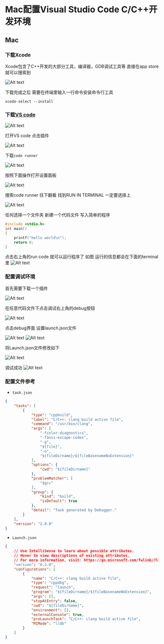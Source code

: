 # Mac配置Visual Studio Code C/C++开发环境

## Mac

### 下载Xcode
Xcode包含了C++开发的大部分工具，编译器，GDB调试工具等
直接在app store就可以搜索到

![Alt text](../../../../../public/technical/Back-end/C++/C_Environment_Configuration/Mac/image.png)

下载完成之后 需要在终端里输入一行命令安装命令行工具
```
xcode-select --install
```

### 下载[VS code](https://code.visualstudio.com)
![Alt text](../../../../../public/technical/Back-end/C++/C_Environment_Configuration/Mac/image-1.png)

打开VS code 点击插件

![Alt text](../../../../../public/technical/Back-end/C++/C_Environment_Configuration/Mac/image-2.png)

下载``code runner``

![Alt text](../../../../../public/technical/Back-end/C++/C_Environment_Configuration/Mac/image-3.png)

按照下面操作打开设置面板

![Alt text](../../../../../public/technical/Back-end/C++/C_Environment_Configuration/Mac/image-5.png)

搜索code runner 往下翻看 找到RUN IN TERMINAL 一定要选择上

![Alt text](../../../../../public/technical/Back-end/C++/C_Environment_Configuration/Mac/image-4.png)

任何选择一个文件夹 新建一个代码文件 写入简单的程序
```c
#include <stdio.h>
int main()
{
    printf("hello world\n");
    return 0;
}
```
点击右上角的run code 就可以运行程序了 如图 运行的信息都会在下面的terminal里
![Alt text](../../../../../public/technical/Back-end/C++/C_Environment_Configuration/Mac/image-6.png)

### 配置调试环境

首先需要下载一个插件

![Alt text](../../../../../public/technical/Back-end/C++/C_Environment_Configuration/Mac/image-7.png)

在任意代码文件下点击调试右上角的debug按钮 

![Alt text](../../../../../public/technical/Back-end/C++/C_Environment_Configuration/Mac/image-10.png)

点击debug界面 设置launch.json文件

![Alt text](../../../../../public/technical/Back-end/C++/C_Environment_Configuration/Mac/image-11.png)
![Alt text](../../../../../public/technical/Back-end/C++/C_Environment_Configuration/Mac/image-12.png)

将Launch.json文件修改如下

![Alt text](../../../../../public/technical/Back-end/C++/C_Environment_Configuration/Mac/image-8.png)

调试成功
![Alt text](../../../../../public/technical/Back-end/C++/C_Environment_Configuration/Mac/image-9.png)

### 配置文件参考
* `task.json`
```json
{
    "tasks": [
        {
            "type": "cppbuild",
            "label": "C/C++: clang build active file",
            "command": "/usr/bin/clang",
            "args": [
                "-fcolor-diagnostics",
                "-fansi-escape-codes",
                "-g",
                "${file}",
                "-o",
                "${fileDirname}/${fileBasenameNoExtension}"
            ],
            "options": {
                "cwd": "${fileDirname}"
            },
            "problemMatcher": [
                "$gcc"
            ],
            "group": {
                "kind": "build",
                "isDefault": true
            },
            "detail": "Task generated by Debugger."
        }
    ],
    "version": "2.0.0"
}
```
* `Launch.json`
```json
{
    // Use IntelliSense to learn about possible attributes.
    // Hover to view descriptions of existing attributes.
    // For more information, visit: https://go.microsoft.com/fwlink/?linkid=830387
    "version": "0.2.0",
    "configurations": [
        {
            "name": "C/C++: clang build active file",
            "type": "cppdbg",
            "request": "launch",
            "program": "${fileDirname}/${fileBasenameNoExtension}",
            "args": [],
            "stopAtEntry": false,
            "cwd": "${fileDirname}",
            "environment": [],
            "externalConsole": true,
            "preLaunchTask": "C/C++: clang build active file",
            "MIMode": "lldb"
        }
    ]
}
```